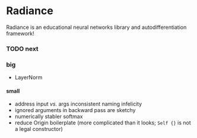 # Radiance

Radiance is an educational neural networks library and autodifferentiation framework!

### TODO next

### big

 * LayerNorm

#### small

 * address input _vs._ args inconsistent naming infelicity
 * ignored arguments in backward pass are sketchy
 * numerically stabler softmax
 * reduce Origin boilerplate (more complicated than it looks; `Self {}` is not a legal constructor)
